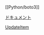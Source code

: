[[Python/boto3]]

[ドキュメント](https://boto3.amazonaws.com/v1/documentation/api/latest/reference/services/dynamodb.html#DynamoDB.Client.query)

[UpdateItem](https://docs.aws.amazon.com/ja_jp/amazondynamodb/latest/APIReference/API_UpdateItem.html)
